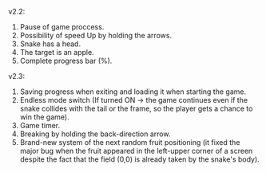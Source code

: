 v2.2:
1. Pause of game proccess.
2. Possibility of speed Up by holding the arrows.
3. Snake has a head.
4. The target is an apple.
5. Complete progress bar (%).

v2.3:
1. Saving progress when exiting and loading it when starting the game.
2. Endless mode switch (If turned ON -> the game continues even if the snake collides with the tail or the frame, so the player gets a chance to win the game).
3. Game timer.
4. Breaking by holding the back-direction arrow.
5. Brand-new system of the next random fruit positioning (it fixed the major bug when the fruit appeared in the left-upper corner of a screen despite the fact that the field (0,0) is already taken by the snake's body).